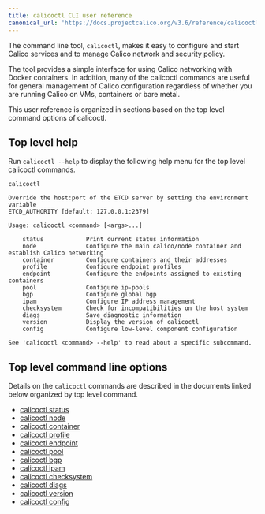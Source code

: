 ```yaml
---
title: calicoctl CLI user reference
canonical_url: 'https://docs.projectcalico.org/v3.6/reference/calicoctl/'
---
```


The command line tool, `calicoctl`, makes it easy to configure and start Calico
services and to manage Calico network and security policy.

The tool provides a simple interface for using Calico networking with Docker
containers.  In addition, many of the calicoctl commands are useful for general
management of Calico configuration regardless of whether you are running Calico
on VMs, containers or bare metal.

This user reference is organized in sections based on the top level command options
of calicoctl.

## Top level help

Run `calicoctl --help` to display the following help menu for the top level 
calicoctl commands.

```
calicoctl

Override the host:port of the ETCD server by setting the environment variable
ETCD_AUTHORITY [default: 127.0.0.1:2379]

Usage: calicoctl <command> [<args>...]

    status            Print current status information
    node              Configure the main calico/node container and establish Calico networking
    container         Configure containers and their addresses
    profile           Configure endpoint profiles
    endpoint          Configure the endpoints assigned to existing containers
    pool              Configure ip-pools
    bgp               Configure global bgp
    ipam              Configure IP address management
    checksystem       Check for incompatibilities on the host system
    diags             Save diagnostic information
    version           Display the version of calicoctl
    config            Configure low-level component configuration

See 'calicoctl <command> --help' to read about a specific subcommand.

```


## Top level command line options

Details on the `calicoctl` commands are described in the documents linked below
organized by top level command.

-  [calicoctl status](status)
-  [calicoctl node](node)
-  [calicoctl container](container)
-  [calicoctl profile](profile)
-  [calicoctl endpoint](endpoint)
-  [calicoctl pool](pool)
-  [calicoctl bgp](bgp)
-  [calicoctl ipam](ipam)
-  [calicoctl checksystem](checksystem)
-  [calicoctl diags](diags)
-  [calicoctl version](version)
-  [calicoctl config](config)

